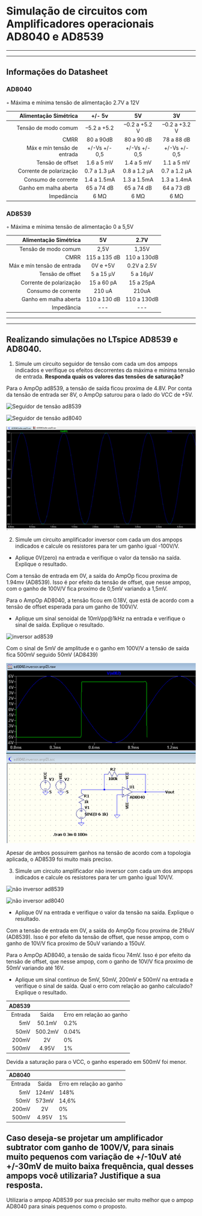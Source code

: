 
# **Simulação de circuitos com Amplificadores operacionais AD8040 e AD8539**
----------------------------------
----------------------------------------
## Informações do Datasheet

### **AD8040**

◦ Máxima e mínima tensão de alimentação 2.7V a 12V


|  Alimentação Simétrica | +/- 5v        |          5V    |     3V         |
|-------:|:-------------:|:--------------:|:--------------:|
Tensão de modo comum| –5.2 a +5.2  | –0.2 a +5.2 V | –0.2 a +3.2 V |
CMRR | 80 a 90dB   | 80 a 90 dB     | 78 a 88 dB     | 
Máx e mín tensão de entrada| +/-Vs +/- 0,5 |  +/-Vs +/- 0,5 |  +/-Vs +/- 0,5 |
Tensão de offset| 1.6 a 5 mV    | 1.4 a 5 mV    | 1.1 a 5 mV        | 
Corrente de polarização| 0.7 a 1.3 μA  | 0.8 a 1.2 µA| 0.7 a 1.2 µA        |
Consumo de corrente| 1.4 a 1.5mA  |  1.3 a 1.5mA |      1.3 a 1.4mA |
Ganho em malha aberta      | 65 a 74 dB    |65 a 74  dB    |64 a 73 dB           |
Impedância                 | 6 MΩ          | 6 MΩ        |6 MΩ               |

### **AD8539**

◦ Máxima e mínima tensão de alimentação 0 a 5,5V


   Alimentação Simétrica   |       5V       |     2.7V   |
--------------------------:|:--------------:|:----------:|
Tensão de modo comum       |    2,5V        | 1,35V      |
CMRR                       | 115 a 135 dB   | 110 a 130dB|
Máx e mín tensão de entrada| 0V e +5V       | 0.2V a 2.5V|
Tensão de offset           | 5 a 15 µV      | 5 a 16µV   |
Corrente de polarização    | 15 a 60 pA     |15 a 25pA   |
Consumo de corrente        |    210 uA      |      210uA |    
Ganho em malha aberta      |110 a 130 dB    |110 a 130dB |
Impedância                 |     ---        |   ---      |

---
---



## Realizando simulações no LTspice AD8539 e AD8040.



1. Simule um circuito seguidor de tensão com cada um dos ampops indicados e verifique os efeitos decorrentes da máxima e mínima tensão de entrada. 
**Responda quais os valores das tensões de saturação?**

Para o AmpOp ad8539, a tensão de saída ficou proxíma de 4.8V. Por conta da tensão de entrada ser 8V, o AmpOp saturou para o lado do VCC de +5V.
 
![Seguidor de tensão ad8539](https://github.com/joananana/ELN22104_2020_2/blob/prof-lohmann-Alunos_01/Joana%20Wasserberg/ANP_03/Imagens/Seguidor%20de%20tens%C3%A3o%20ad8539.PNG )



![Seguidor de tensão ad8040]( https://github.com/joananana/ELN22104_2020_2/blob/prof-lohmann-Alunos_01/Joana%20Wasserberg/ANP_03/Imagens/Seguidor%20de%20tens%C3%A3o%20ad8040.PNG)

![Seguidor de tensão gráfico](https://github.com/joananana/ELN22104_2020_2/blob/prof-lohmann-Alunos_01/Joana%20Wasserberg/ANP_03/Imagens/Seguidor%20de%20tens%C3%A3o%20gr%C3%A1fico.PNG )



2. Simule um circuito amplificador inversor com cada um dos ampops indicados e calcule os resistores para ter um ganho igual -100V/V.

+ Aplique 0V(zero) na entrada e verifique o valor da tensão na saída. Explique o resultado.



Com a tensão de entrada em 0V, a saída do AmpOp ficou proxíma de 1.94mv (AD8539). Isso é por efeito da tensão de offset, que nesse ampop, com o ganho de 100V/V fica proxímo de 0,5mV variando a 1,5mV.

Para o AmpOp AD8040, a tensão ficou em 0.18V, que está de acordo com a tensão de offset esperada para um ganho de 100V/V.

+ Aplique um sinal senoidal de 10mVpp@1kHz na entrada e verifique o sinal de saída. Explique o resultado.

![inversor ad8539](https://github.com/joananana/ELN22104_2020_2/blob/prof-lohmann-Alunos_01/Joana%20Wasserberg/ANP_03/Imagens/Inversor%20ad8539.PNG)

Com o sinal de 5mV de amplitude e o ganho em 100V/V a tensão de saída fica 500mV seguido 50mV (AD8439)


![inversor ad8040](https://github.com/joananana/ELN22104_2020_2/blob/prof-lohmann-Alunos_01/Joana%20Wasserberg/ANP_03/Imagens/Inversor%20ad8040.PNG)


Apesar de ambos possuirem ganhos na tensão de acordo com a topologia aplicada, o AD8539 foi muito mais preciso.


3. Simule um circuito amplificador não inversor com cada um dos ampops indicados e calcule os resistores para ter um ganho igual 10V/V.


![não inversor ad8539](https://github.com/joananana/ELN22104_2020_2/blob/prof-lohmann-Alunos_01/Joana%20Wasserberg/ANP_03/Imagens/n%C3%A3o%20inversor%20ad8539.PNG)

![não inversor ad8040](https://github.com/joananana/ELN22104_2020_2/blob/prof-lohmann-Alunos_01/Joana%20Wasserberg/ANP_03/Imagens/n%C3%A3o%20inversor%20ad8040.PNG)

+ Aplique 0V na entrada e verifique o valor da tensão na saída. Explique o resultado.


Com a tensão de entrada em 0V, a saída do AmpOp ficou proxíma de 216uV (AD8539). Isso é por efeito da tensão de offset, que nesse ampop, com o ganho de 10V/V fica proxímo de 50uV variando a 150uV.

Para o AmpOp AD8040, a tensão de saída ficou 74mV. Isso é por efeito da tensão de offset, que nesse ampop, com o ganho de 10V/V fica proxímo de 50mV variando até 16V.

+ Aplique um sinal continuo de 5mV, 50mV, 200mV e 500mV na entrada e verifique o sinal de saída. Qual o erro com relação ao ganho calculado? Explique o resultado.

AD8539|  |   |
----------:|:--------------:|:--------
|Entrada | Saída | Erro em relação ao ganho
|5mV     | 50.1mV| 0.2%
|50mV    |500.2mV| 0.04%
|200mV   | 2V    |0%
|500mV   | 4.95V |1%

Devida a saturação para o VCC, o ganho esperado em 500mV foi menor.


AD8040|  |   |
----------:|:--------------:|:--------
|Entrada | Saída | Erro em relação ao ganho
|5mV     | 124mV| 148%
|50mV    | 573mV| 14,6%
|200mV   | 2V    |0%
|500mV   | 4.95V |1%


## Caso deseja-se projetar um amplificador subtrator com ganho de 100V/V, para sinais muito pequenos com variação de +/-10uV até +/-30mV de muito baixa frequência, qual desses ampops você utilizaria? Justifique a sua resposta.

Utilizaria o ampop AD8539 por sua precisão ser muito melhor que o ampop AD8040 para sinais pequenos como o proposto.